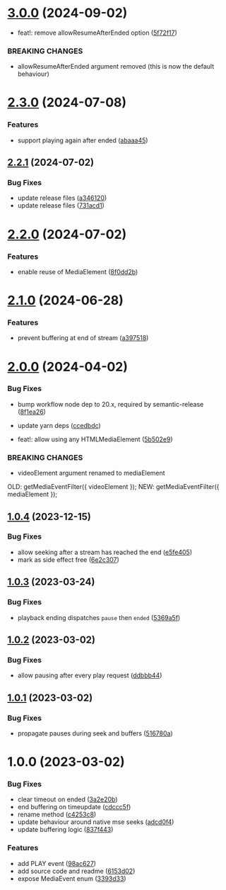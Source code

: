 # [3.0.0](https://github.com/Eyevinn/media-event-filter/compare/v2.3.0...v3.0.0) (2024-09-02)


* feat!: remove allowResumeAfterEnded option ([5f72f17](https://github.com/Eyevinn/media-event-filter/commit/5f72f17e72dbf591893c5155274a8fee3ec10566))


### BREAKING CHANGES

* allowResumeAfterEnded argument removed (this is now
the default behaviour)

# [2.3.0](https://github.com/Eyevinn/media-event-filter/compare/v2.2.1...v2.3.0) (2024-07-08)


### Features

* support playing again after ended ([abaaa45](https://github.com/Eyevinn/media-event-filter/commit/abaaa45e7fd8e85111ecb1262ff00f4e112ab650))

## [2.2.1](https://github.com/Eyevinn/media-event-filter/compare/v2.2.0...v2.2.1) (2024-07-02)


### Bug Fixes

* update release files ([a346120](https://github.com/Eyevinn/media-event-filter/commit/a3461202dd5bc0241f714bacfd248e8fc7760584))
* update release files ([731acd1](https://github.com/Eyevinn/media-event-filter/commit/731acd1c8ccd8349b1a1c1406cc5833488df8e41))

# [2.2.0](https://github.com/Eyevinn/media-event-filter/compare/v2.1.0...v2.2.0) (2024-07-02)


### Features

* enable reuse of MediaElement ([8f0dd2b](https://github.com/Eyevinn/media-event-filter/commit/8f0dd2b8df0ebcec5417e9b99b9a870881578bfc))

# [2.1.0](https://github.com/Eyevinn/media-event-filter/compare/v2.0.0...v2.1.0) (2024-06-28)


### Features

* prevent buffering at end of stream ([a397518](https://github.com/Eyevinn/media-event-filter/commit/a39751843a62c9d9019c48643400e50cbd49c921))

# [2.0.0](https://github.com/Eyevinn/media-event-filter/compare/v1.0.4...v2.0.0) (2024-04-02)


### Bug Fixes

* bump workflow node dep to 20.x, required by semantic-release ([8f1ea26](https://github.com/Eyevinn/media-event-filter/commit/8f1ea26bea40e38a9966072db2f3d9a224d400c3))
* update yarn deps ([ccedbdc](https://github.com/Eyevinn/media-event-filter/commit/ccedbdc0951fb831b8dc30f63e45553aa3729be8))


* feat!: allow using any HTMLMediaElement ([5b502e9](https://github.com/Eyevinn/media-event-filter/commit/5b502e9f17dccba03606b47a32b929bdc2395d93))


### BREAKING CHANGES

* videoElement argument renamed to mediaElement

OLD: getMediaEventFilter({ videoElement });
NEW: getMediaEventFilter({ mediaElement });

## [1.0.4](https://github.com/Eyevinn/media-event-filter/compare/v1.0.3...v1.0.4) (2023-12-15)


### Bug Fixes

* allow seeking after a stream has reached the end ([e5fe405](https://github.com/Eyevinn/media-event-filter/commit/e5fe405cd1319c8f696cd0c85f711cccf8e634c3))
* mark as side effect free ([6e2c307](https://github.com/Eyevinn/media-event-filter/commit/6e2c307062a29aafed37a0c6ef46c6fa5af950cb))

## [1.0.3](https://github.com/Eyevinn/media-event-filter/compare/v1.0.2...v1.0.3) (2023-03-24)


### Bug Fixes

* playback ending dispatches `pause` then `ended` ([5369a5f](https://github.com/Eyevinn/media-event-filter/commit/5369a5fbc646f204a361aa4f36cfecec8dfe1d24))

## [1.0.2](https://github.com/Eyevinn/media-event-filter/compare/v1.0.1...v1.0.2) (2023-03-02)


### Bug Fixes

* allow pausing after every play request ([ddbbb44](https://github.com/Eyevinn/media-event-filter/commit/ddbbb44b02cd6322426e5e2ffaa44d4d4847f800))

## [1.0.1](https://github.com/Eyevinn/media-event-filter/compare/v1.0.0...v1.0.1) (2023-03-02)


### Bug Fixes

* propagate pauses during seek and buffers ([516780a](https://github.com/Eyevinn/media-event-filter/commit/516780a125fc70f6cec4a5a4205aa850f89313cc))

# 1.0.0 (2023-03-02)


### Bug Fixes

* clear timeout on ended ([3a2e20b](https://github.com/Eyevinn/media-event-filter/commit/3a2e20b66e07b0f84b306b0d774c73a0991a1a7f))
* end buffering on timeupdate ([cdccc5f](https://github.com/Eyevinn/media-event-filter/commit/cdccc5f63da906c58b72428af093f7443094e4f0))
* rename method ([c4253c8](https://github.com/Eyevinn/media-event-filter/commit/c4253c8a90c9e8184477d9bea026d66d79a9ad77))
* update behaviour around native mse seeks ([adcd0f4](https://github.com/Eyevinn/media-event-filter/commit/adcd0f48063cd5249c6ffc0bd32d2caf5d31e83f))
* update buffering logic ([837f443](https://github.com/Eyevinn/media-event-filter/commit/837f44354d8ec82cccfde2c9822e17dde4e2e7dd))


### Features

* add PLAY event ([98ac627](https://github.com/Eyevinn/media-event-filter/commit/98ac6271b5cdd4a7884fbf45b8f0fc371abe1d33))
* add source code and readme ([6153d02](https://github.com/Eyevinn/media-event-filter/commit/6153d02b3736a6d30735bd04e31717cfae4d9920))
* expose MediaEvent enum ([3393d33](https://github.com/Eyevinn/media-event-filter/commit/3393d339bf20d97f4bd1a5d23e86794c03823b99))
